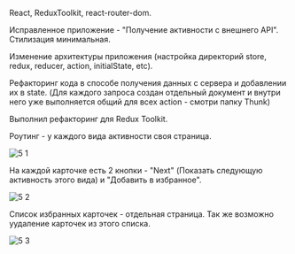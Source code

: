 React, ReduxToolkit, react-router-dom.

Исправленное приложение - "Получение активности с внешнего API". 
Стилизация минимальная.

Изменение архитектуры приложения (настройка директорий store, redux, reducer, action, initialState, etc).

Рефакторинг кода в способе получения данных с сервера и добавлении их в state.
(Для каждого запроса создан отдельный документ и внутри него уже выполняется общий для всех action - смотри папку Thunk)

Выполнил рефакторинг для Redux Toolkit.

Роутинг - у каждого вида активности своя страница.

![5 1](https://user-images.githubusercontent.com/101303690/186932310-1340611f-9b25-41d0-9635-d3e19205df4a.png)

На каждой карточке есть 2 кнопки - "Next" (Показать следующую активность этого вида) и "Добавить в избранное".

![5 2](https://user-images.githubusercontent.com/101303690/186932314-11f22ebb-59a3-4f2c-bef0-1e8ee24d01ca.png)

Список избранных карточек - отдельная страница. 
Так же возможно уудаление карточек из этого списка.

![5 3](https://user-images.githubusercontent.com/101303690/186932318-d30b4499-a2a8-4fe9-9938-0511c7dfb967.png)

